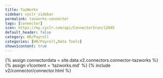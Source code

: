 ```yaml
---
title: TazWorks
sidebar: cyclr_sidebar
permalink: tazworks-connector
tags: [connector]
icon: https://my.cyclr.com/api/ConnectorIcon/12045
default_header: false
category: HR/Payroll
categories: [HR/Payroll,Data Tools]
showv1content: true
---
```

{% assign connectordata = site.data.v2.connectors.connector-tazworks %}
{% assign v1content = 'tazworks.md' %}
{% include v2/connector/connector.html %}	